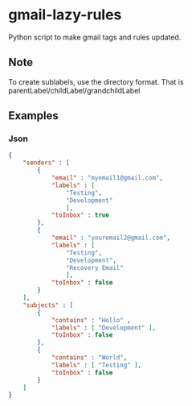 # gmail-lazy-rules
Python script to make gmail tags and rules updated.

## Note
To create sublabels, use the directory format. That is parentLabel/childLabel/grandchildLabel

## Examples
### Json
```json
{
    "senders" : [
        { 
            "email" : "myemail1@gmail.com", 
            "labels" : [
                "Testing", 
                "Development"
                ], 
            "toInbox" : true 
        },
        { 
            "email" : "youremail2@gmail.com", 
            "labels" : [
                "Testing", 
                "Development", 
                "Recovery Email"
                ], 
            "toInbox" : false 
        }
    ],
    "subjects" : [
        {
            "contains" : "Hello" ,
            "labels" : [ "Development" ],
            "toInbox" : false 
        },
        {
            "contains" : "World",
            "labels" : [ "Testing" ],
            "toInbox" : false 
        }
    ]
}
```